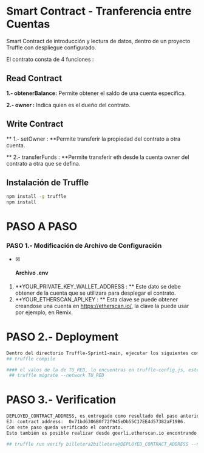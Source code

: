 # Smart Contract - Tranferencia entre Cuentas

Smart Contract de introducción y lectura de datos, dentro de un proyecto Truffle con despliegue configurado.

El contrato consta de 4 funciones :

## **Read Contract**

**1.- obtenerBalance:** Permite obtener el saldo de una cuenta especifica.
 
**2.- owner :** Indica quien es el dueño del contrato.

## Write Contract

** 1.- setOwner : **Permite transferir la propiedad del contrato a otra cuenta.
 
** 2.- transferFunds : **Permite transferir eth desde la cuenta owner del contrato a otra que se defina.



## Instalación de Truffle
```sh
npm install -g truffle
npm install
```

# PASO A PASO

### PASO 1.- Modificación de Archivo de Configuración 
- [x] #### Archivo .env

1. **YOUR_PRIVATE_KEY_WALLET_ADDRESS : ** Este dato se debe obtener de la cuenta que se utilizara para desplegar el contrato.
1. **YOUR_ETHERSCAN_API_KEY : ** Esta clave se puede obtener creandose una cuenta en https://etherscan.io/, la clave la puede usar por ejemplo, en Remix.


# PASO 2.- Deployment
```sh
Dentro del directorio Truffle-Sprint1-main, ejecutar los siguientes comandos 
## truffle compile

#### el valos de la de TU_RED, lo encuentras en truffle-config.js, este contrato fue probado en ethereum_goerli_testnet
 ## truffle migrate --network TU_RED
```

# PASO 3.- Verification
```sh
DEPLOYED_CONTRACT_ADDRESS, es entregado como resultado del paso anterior, hay que considerar la dirección del contrato billetera2billetera y no el Migrations.
EJ: contract address:  0x71bd6306B0f72f945eDb55C17EE4d57382aF19B6.
Con este paso queda verificado el contrato.
Esto también es posible realizar desde goerli.etherscan.io encontrando el contraro y siguiendo los pasos y teniendo con el codigó original del contrato.

## truffle run verify billetera2billetera@DEPLOYED_CONTRACT_ADDRESS --network TU_RED
```


